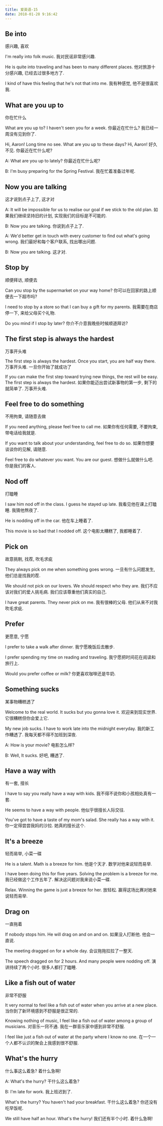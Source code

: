 ```yaml
---
title: 爱英语-15
date: 2018-01-28 9:16:42
---
```


## Be into
感兴趣, 喜欢

I'm really into folk music.
我对民谣非常感兴趣.

He is quite into traveling and has been to many different places.
他对旅游十分感兴趣, 已经去过很多地方了.

I kind of have this feeling that he's not that into me.
我有种感觉, 他不是很喜欢我.

## What are you up to
你在忙什么

What are you up to? I haven't seen you for a week.
你最近在忙什么? 我已经一周没有见到你了.

Hi, Aaron! Long time no see. What are you up to these days?
Hi, Aaron! 好久不见. 你最近在忙什么呢?

A: What are you up to lately?
你最近在忙什么呢?

B: I'm busy preparing for the Spring Festival.
我在忙着准备过年呢.

## Now you are talking
这才说到点子上了, 这才对

A: It will be impossible for us to realise our goal if we stick to the old plan.
如果我们继续坚持旧的计划, 实现我们的目标是不可能的.

B: Now you are talking.
你说到点子上了.

A: We'd better get in touch with every customer to find out what's going wrong.
我们最好和每个客户联系, 找出哪出问题.

B: Now you are talking.
这才对.

## Stop by
顺便拜访, 顺便去

Can you stop by the supermarket on your way home?
你可以在回家的路上顺便去一下超市吗?

I need to stop by a store so that I can buy a gift for my parents.
我需要在商店停一下, 来给父母买个礼物.

Do you mind if I stop by later?
你介不介意我晚些时候顺道拜访?

## The first step is always the hardest
万事开头难

The first step is always the hardest. Once you start, you are half way there.
万事开头难. 一旦你开始了就成功了

If you can make the first step toward trying new things, the rest will be easy. The first step is always the hardest.
如果你能迈出尝试新事物的第一步, 剩下的就简单了. 万事开头难.

## Feel free to do something
不用拘束, 请随意去做

If you need anything, please feel free to call me.
如果你有任何需要, 不要拘束, 带电话给我就是.

If you want to talk about your understanding, feel free to do so.
如果你想要谈谈你的见解, 请随意.

Feel free to do whatever you want. You are our guest.
想做什么就做什么吧. 你是我们的客人.

## Nod off
打瞌睡

I saw him nod off in the class. I guess he stayed up late.
我看见他在课上打瞌睡. 我猜他熬夜了.

He is nodding off in the car.
他在车上睡着了.

This movie is so bad that I nodded off.
这个电影太糟糕了, 我都睡着了.

## Pick on
故意挑剔, 找茬, 吹毛求疵

They always pick on me when something goes wrong.
一旦有什么问题发生, 他们总是找我的茬.

We should not pick on our lovers. We should respect who they are.
我们不应该对我们的爱人挑毛病. 我们应该尊重他们真实的自己.

I have great parents. They never pick on me.
我有很棒的父母. 他们从来不对我吹毛求疵.

## Prefer
更愿意, 宁愿

I prefer to take a walk after dinner.
我宁愿晚饭后去散步.

I prefer spending my time on reading and traveling.
我宁愿把时间花在阅读和旅行上.

Would you prefer coffee or milk?
你更喜欢咖啡还是牛奶.

## Something sucks
某事物糟糕透了

Welcome to the real world. It sucks but you gonna love it.
欢迎来到现实世界. 它很糟糕但你会爱上它.

My new job sucks. I have to work late into the midnight everyday.
我的新工作糟透了. 我每天都不得不加班到深夜.

A: How is your movie?
电影怎么样?

B: Well, It sucks.
好吧, 糟透了.

## Have a way with
有一套, 擅长

I have to say you really have a way with kids.
我不得不说你和小孩相处真有一套.

He seems to have a way with people.
他似乎很擅长人际交往.

You've got to have a taste of my mom's salad. She really has a way with it.
你一定得尝尝我妈的沙拉. 她真的擅长这个.

## It's a breeze
轻而易举, 小菜一碟

He is a talent. Math is a breeze for him.
他是个天才. 数学对他来说轻而易举.

I have been doing this for five years. Solving the problem is a breeze for me.
我已经做这个工作五年了. 解决这问题对我来说小菜一碟.

Relax. Winning the game is just a breeze for her.
放轻松. 赢得这场比赛对她来说轻而易举.

## Drag on
一直拖着

If nobody stops him. He will drag on and on and on.
如果没人打断他. 他会一直说.

The meeting dragged on for a whole day.
会议拖拖拉拉了一整天.

The speech dragged on for 2 hours. And many people were nodding off.
演讲持续了两个小时. 很多人都打了瞌睡.

## Like a fish out of water
非常不舒服

It very normal to feel like a fish out of water when you arrive at a new place.
当你到了新环境感到不舒服是很正常的.

Knowing nothing of music, I feel like a fish out of water among a group of musicians.
对音乐一窍不通. 我在一群音乐家中感到非常不舒服.

I feel like just a fish out of water at the party where I know no one.
在一个一个人都不认识的聚会上我感到很不舒服.

## What's the hurry
什么事这么着急? 着什么急啊!

A: What's the hurry?
干什么这么着急?

B: I'm late for work.
我上班迟到了.

What's the hurry? You haven't had your breakfast.
干什么这么着急? 你还没有吃早饭呢.

We still have half an hour. What's the hurry!
我们还有半个小时. 着什么急啊!

